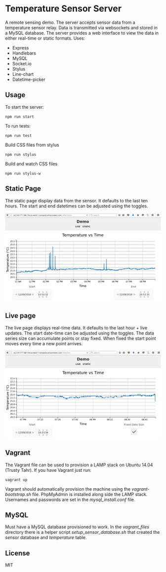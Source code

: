 # Temperature Sensor Server

A remote sensing demo. The server accepts sensor data from a temperature sensor relay. Data is transmitted via websockets and stored in a MySQL database. The server provides a web interface to view the data in either real-time or static formats. Uses:

- Express
- Handlebars
- MySQL
- Socket.io
- Stylus
- Line-chart
- Datetime-picker

## Usage

To start the server:

```
npm run start
```

To run tests:

```
npm run test
```

Build CSS files from stylus

```
npm run stylus
```

Build and watch CSS files

```
npm run stylus-w
```

## Static Page

The static page display data from the sensor. It defaults to the last ten hours. The start and end datetimes can be adjusted using the toggles.

![Static Chart](/markdown_images/static.png)

## Live page

The live page displays real-time data. It defaults to the last hour + live updates. The start date-time can be adjusted using the toggles. The data series size can accumulate points or stay fixed. When fixed the start point moves every time a new point arrives.

![Live Chart](/markdown_images/live.png)

## Vagrant

The Vagrant file can be used to provision a LAMP stack on Ubuntu 14.04 (Trusty Tahr). If you have Vagrant just run:

```
vagrant up
```

Vagrant should automatically provision the machine using the *vagrant-bootstrap.sh* file. PhpMyAdmin is installed along side the LAMP stack. Usernames and passwords are set in the *mysql_install.conf* file.

## MySQL

Must have a MySQL database provisioned to work. In the *vagrant_files* directory there is a helper script *setup_sensor_database.sh* that created the *sensor* database and *temperature* table.

## License

MIT